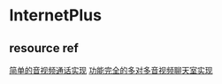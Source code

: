 # InternetPlus

## resource ref

[简单的音视频通话实现](https://github.com/shushushv/webrtc-p2p)
[功能完全的多对多音视频聊天室实现](https://github.com/peer-calls/peer-calls)

